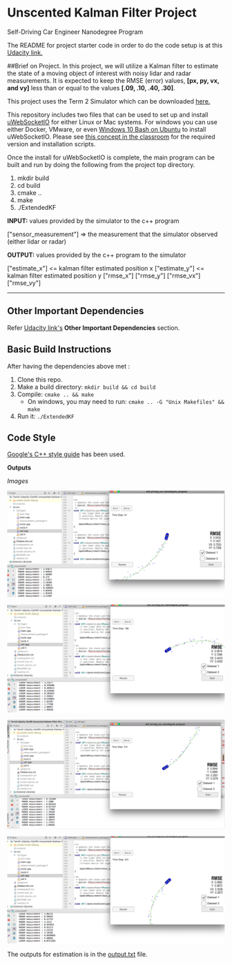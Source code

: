 [image1]: ./outputs/1.png "1"
[image2]: ./outputs/2.png "2"
[image3]: ./outputs/3.png "3"
[image4]: ./outputs/4.png "4"

# Unscented Kalman Filter Project
Self-Driving Car Engineer Nanodegree Program

The README for project starter code in order to do the code setup is at this [Udacity link.](https://github.com/udacity/CarND-Unscented-Kalman-Filter-Project)

##Brief on Project.
In this project, we will utilize a Kalman filter to estimate the state of a moving object of interest with noisy lidar and radar measurements. It is expected to keep the RMSE (error) values, **[px, py, vx, and vy]** less than or equal to the values **[.09, .10, .40, .30]**.

This project uses the Term 2 Simulator which can be downloaded [here.](https://github.com/udacity/self-driving-car-sim/releases)

This repository includes two files that can be used to set up and install [uWebSocketIO](https://github.com/uWebSockets/uWebSockets) for either Linux or Mac systems. For windows you can use either Docker, VMware, or even [Windows 10 Bash on Ubuntu](https://www.howtogeek.com/249966/how-to-install-and-use-the-linux-bash-shell-on-windows-10/) to install uWebSocketIO. Please see [this concept in the classroom](https://classroom.udacity.com/nanodegrees/nd013/parts/40f38239-66b6-46ec-ae68-03afd8a601c8/modules/0949fca6-b379-42af-a919-ee50aa304e6a/lessons/f758c44c-5e40-4e01-93b5-1a82aa4e044f/concepts/16cf4a78-4fc7-49e1-8621-3450ca938b77) for the required version and installation scripts.

Once the install for uWebSocketIO is complete, the main program can be built and run by doing the following from the project top directory.

1. mkdir build
2. cd build
3. cmake ..
4. make
5. ./ExtendedKF


__INPUT:__ values provided by the simulator to the c++ program

["sensor_measurement"] => the measurement that the simulator observed (either lidar or radar)


__OUTPUT:__ values provided by the c++ program to the simulator

["estimate_x"] <= kalman filter estimated position x
["estimate_y"] <= kalman filter estimated position y
["rmse_x"]
["rmse_y"]
["rmse_vx"]
["rmse_vy"]

---

## Other Important Dependencies

Refer [Udacity link's](https://github.com/udacity/CarND-Unscented-Kalman-Filter-Project) **Other Important Dependencies** section.

## Basic Build Instructions

After having the dependencies above met :

1. Clone this repo.
2. Make a build directory: `mkdir build && cd build`
3. Compile: `cmake .. && make`
   * On windows, you may need to run: `cmake .. -G "Unix Makefiles" && make`
4. Run it: `./ExtendedKF `

## Code Style

[Google's C++ style guide](https://google.github.io/styleguide/cppguide.html) has been used.


**Outputs**

*Images*

![alt text][image1]

![alt text][image2]

![alt text][image3]

![alt text][image4]

The outputs for estimation is in the [output.txt](https://github.com/sid-arora/CarND-Unscented-Kalman-Filter-Project) file.
